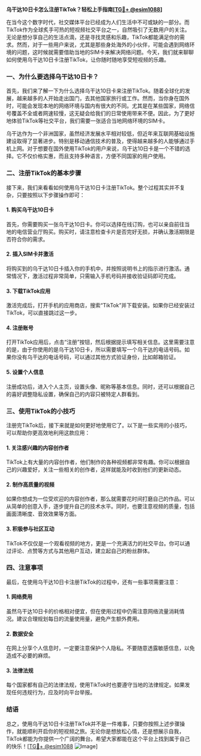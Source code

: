 **乌干达10日卡怎么注册TikTok？轻松上手指南[[TG💪+ @esim1088](https://t.me/s/esim1088)]**

在当今这个数字时代，社交媒体平台已经成为人们生活中不可或缺的一部分。而TikTok作为全球炙手可热的短视频社交平台之一，自然吸引了无数用户的关注。无论是想分享自己的生活点滴，还是寻找灵感和乐趣，TikTok都能满足你的需求。然而，对于一些用户来说，尤其是那些身处海外的小伙伴，可能会遇到网络环境的问题，这时候就需要借助当地的SIM卡来解决网络问题。今天，我们就来聊聊如何使用乌干达10日卡注册TikTok，让你随时随地享受短视频的乐趣。

### 一、为什么要选择乌干达10日卡？

首先，我们来了解一下为什么选择乌干达10日卡来注册TikTok。随着全球化的发展，越来越多的人开始走出国门，去其他国家旅行或工作。然而，当你身在国外时，可能会发现本地的网络环境与国内有很大的不同。尤其是在某些国家，网络信号覆盖不全或者网速较慢，这无疑会给我们的日常使用带来不便。因此，为了更好地体验TikTok等社交平台，我们需要一张适合当地网络环境的SIM卡。

乌干达作为一个非洲国家，虽然经济发展水平相对较低，但近年来互联网基础设施建设取得了显著进步。特别是移动通信技术的普及，使得越来越多的人能够通过手机上网。对于想要在国外使用TikTok的用户来说，乌干达10日卡是一个不错的选择。它不仅价格实惠，而且支持多种语言，方便不同国家的用户使用。

### 二、注册TikTok的基本步骤

接下来，我们来看看如何使用乌干达10日卡注册TikTok。整个过程其实并不复杂，只要按照以下步骤操作即可：

#### 1. 购买乌干达10日卡

首先，你需要购买一张乌干达10日卡。你可以选择在线订购，也可以亲自前往当地的电信营业厅购买。购买时，请注意检查卡片是否完好无损，并确认激活期限是否符合你的需求。

#### 2. 插入SIM卡并激活

将购买到的乌干达10日卡插入你的手机中，并按照说明书上的指示进行激活。通常情况下，激活过程非常简单，只需输入手机号码并接收验证码即可完成。

#### 3. 下载TikTok应用

激活完成后，打开手机的应用商店，搜索“TikTok”并下载安装。如果你已经安装过TikTok，可以直接跳过这一步。

#### 4. 注册账号

打开TikTok应用后，点击“注册”按钮，然后根据提示填写相关信息。这里需要注意的是，由于你使用的是乌干达10日卡，所以需要填写一个乌干达的电话号码。如果你没有乌干达的电话号码，可以通过其他方式验证身份，比如邮箱验证。

#### 5. 设置个人信息

注册成功后，进入个人主页，设置头像、昵称等基本信息。同时，还可以根据自己的喜好调整隐私设置，确保自己的内容只被特定人群看到。

### 三、使用TikTok的小技巧

注册完TikTok后，接下来就是如何更好地使用它了。以下是一些实用的小技巧，可以帮助你更高效地利用这款应用：

#### 1. 关注感兴趣的内容创作者

TikTok上有大量的内容创作者，他们制作的各种视频都非常有趣。你可以根据自己的兴趣爱好，关注一些相关的创作者，这样就能及时收到他们的更新动态。

#### 2. 制作高质量的视频

如果你想成为一位受欢迎的内容创作者，那么就需要花时间打磨自己的作品。可以从简单的创意入手，逐步提升自己的技术水平。同时，也要注意视频的质量，包括画面清晰度、音效效果等方面。

#### 3. 积极参与社区互动

TikTok不仅仅是一个观看视频的地方，更是一个充满活力的社交平台。你可以通过评论、点赞等方式与其他用户互动，建立起自己的粉丝群体。

### 四、注意事项

最后，在使用乌干达10日卡注册TikTok的过程中，还有一些事项需要注意：

#### 1. 网络费用

虽然乌干达10日卡的价格相对便宜，但在使用过程中仍需注意网络流量消耗情况。建议合理规划每日的流量使用量，避免产生额外费用。

#### 2. 数据安全

在网上分享个人信息时，一定要注意保护个人隐私。不要随意透露敏感信息，以免造成不必要的麻烦。

#### 3. 法律法规

每个国家都有自己的法律法规，使用TikTok时也要遵守当地的法律规定。如果发现任何违规行为，应及时向平台举报。

### 结语

总之，使用乌干达10日卡注册TikTok并不是一件难事，只要你按照上述步骤操作，就能顺利开启你的短视频之旅。无论你是想放松心情，还是想展示自我，TikTok都能为你提供一个广阔的舞台。希望大家都能在这个平台上找到属于自己的快乐！[[TG💪+ @esim1088](https://t.me/s/esim1088) ![Image](https://i.postimg.cc/4NQfJmqS/Snipaste-2025-05-13-00-14-12.png)]